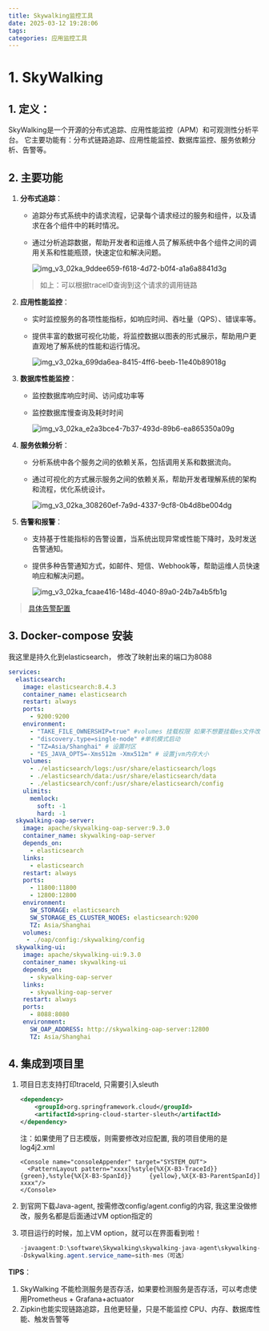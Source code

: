 ```yaml
---
title: Skywalking监控工具
date: 2025-03-12 19:28:06
tags:
categories: 应用监控工具
---
```


# 1. SkyWalking

## 1. 定义：

SkyWalking是一个开源的分布式追踪、应用性能监控（APM）和可观测性分析平台。 它主要功能有：分布式链路追踪、应用性能监控、数据库监控、服务依赖分析、告警等。

## 2. 主要功能

1. **分布式追踪**：

   - 追踪分布式系统中的请求流程，记录每个请求经过的服务和组件，以及请求在各个组件中的耗时情况。

   - 通过分析追踪数据，帮助开发者和运维人员了解系统中各个组件之间的调用关系和性能瓶颈，快速定位和解决问题。

     ![img_v3_02ka_9ddee659-f618-4d72-b0f4-a1a6a8841d3g](https://panyuro.oss-cn-beijing.aliyuncs.com/img_v3_02ka_9ddee659-f618-4d72-b0f4-a1a6a8841d3g.jpg)

   > 如上：可以根据traceID查询到这个请求的调用链路

2. **应用性能监控**：

   - 实时监控服务的各项性能指标，如响应时间、吞吐量（QPS）、错误率等。

   - 提供丰富的数据可视化功能，将监控数据以图表的形式展示，帮助用户更直观地了解系统的性能和运行情况。

     ![img_v3_02ka_699da6ea-8415-4ff6-beeb-11e40b89018g](https://panyuro.oss-cn-beijing.aliyuncs.com/img_v3_02ka_699da6ea-8415-4ff6-beeb-11e40b89018g.jpg)

3. **数据库性能监控**：

   - 监控数据库响应时间、访问成功率等

   - 监控数据库慢查询及耗时时间

     ![img_v3_02ka_e2a3bce4-7b37-493d-89b6-ea865350a09g](https://panyuro.oss-cn-beijing.aliyuncs.com/img_v3_02ka_e2a3bce4-7b37-493d-89b6-ea865350a09g.jpg)

4. **服务依赖分析**：

   - 分析系统中各个服务之间的依赖关系，包括调用关系和数据流向。

   - 通过可视化的方式展示服务之间的依赖关系，帮助开发者理解系统的架构和流程，优化系统设计。

     ![img_v3_02ka_308260ef-7a9d-4337-9cf8-0b4d8be004dg](https://panyuro.oss-cn-beijing.aliyuncs.com/img_v3_02ka_308260ef-7a9d-4337-9cf8-0b4d8be004dg.jpg)

5. **告警和报警**：

   - 支持基于性能指标的告警设置，当系统出现异常或性能下降时，及时发送告警通知。

   - 提供多种告警通知方式，如邮件、短信、Webhook等，帮助运维人员快速响应和解决问题。

     ![img_v3_02ka_fcaae416-148d-4040-89a0-24b7a4b5fb1g](https://panyuro.oss-cn-beijing.aliyuncs.com/img_v3_02ka_fcaae416-148d-4040-89a0-24b7a4b5fb1g.jpg)

> [具体告警配置](https://github.com/apache/skywalking/blob/v9.3.0/docs/en/setup/backend/backend-alarm.md)

## 3. Docker-compose 安装

我这里是持久化到elasticsearch， 修改了映射出来的端口为8088

```yml
services:
  elasticsearch:
    image: elasticsearch:8.4.3
    container_name: elasticsearch
    restart: always
    ports:
      - 9200:9200
    environment:
      - "TAKE_FILE_OWNERSHIP=true" #volumes 挂载权限 如果不想要挂载es文件改配置可以删除
      - "discovery.type=single-node" #单机模式启动
      - "TZ=Asia/Shanghai" # 设置时区
      - "ES_JAVA_OPTS=-Xms512m -Xmx512m" # 设置jvm内存大小
    volumes:
      - ./elasticsearch/logs:/usr/share/elasticsearch/logs
      - ./elasticsearch/data:/usr/share/elasticsearch/data
      - ./elasticsearch/conf:/usr/share/elasticsearch/config
    ulimits:
      memlock:
        soft: -1
        hard: -1
  skywalking-oap-server:
    image: apache/skywalking-oap-server:9.3.0
    container_name: skywalking-oap-server
    depends_on:
      - elasticsearch
    links:
      - elasticsearch
    restart: always
    ports:
      - 11800:11800
      - 12800:12800
    environment:
      SW_STORAGE: elasticsearch
      SW_STORAGE_ES_CLUSTER_NODES: elasticsearch:9200
      TZ: Asia/Shanghai
    volumes:
     - ./oap/config:/skywalking/config
  skywalking-ui:
    image: apache/skywalking-ui:9.3.0
    container_name: skywalking-ui
    depends_on:
      - skywalking-oap-server
    links:
      - skywalking-oap-server
    restart: always
    ports:
      - 8088:8080
    environment:
      SW_OAP_ADDRESS: http://skywalking-oap-server:12800
      TZ: Asia/Shanghai
```

## 4. 集成到项目里

1. 项目日志支持打印traceId, 只需要引入sleuth

   ```xml
   <dependency>
       <groupId>org.springframework.cloud</groupId>
       <artifactId>spring-cloud-starter-sleuth</artifactId>
   </dependency>
   ```

   注：如果使用了日志模版，则需要修改对应配置, 我的项目使用的是log4j2.xml

   ```
   <Console name="consoleAppender" target="SYSTEM_OUT">           
     <PatternLayout pattern="xxxx[%style{%X{X-B3-TraceId}}{green},%style{%X{X-B3-SpanId}}     {yellow},%X{X-B3-ParentSpanId}] xxxx"/>    
   </Console>
   ```

2. 到官网下载Java-agent, 按需修改config/agent.config的内容, 我这里没做修改，服务名都是后面通过VM option指定的

3. 项目运行的时候，加上VM option，就可以在界面看到啦！

   ```java
   -javaagent:D:\software\Skywalking\skywalking-java-agent\skywalking-agent/skywalking-agent.jar
   -Dskywalking.agent.service_name=sith-mes（可选）
   ```

   

**TIPS**： 

1. SkyWalking 不能检测服务是否存活，如果要检测服务是否存活，可以考虑使用Prometheus + Grafana+actuator
2. Zipkin也能实现链路追踪，且他更轻量，只是不能监控 CPU、内存、数据库性能、触发告警等
